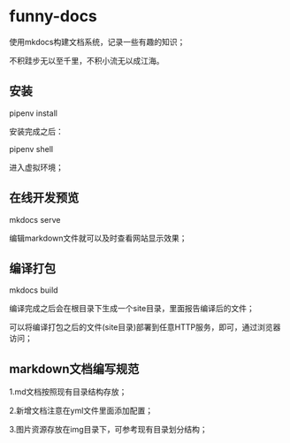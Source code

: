 # funny-docs

使用mkdocs构建文档系统，记录一些有趣的知识；

不积跬步无以至千里，不积小流无以成江海。

## 安装
pipenv install

安装完成之后：

pipenv shell

进入虚拟环境；

## 在线开发预览
mkdocs serve

编辑markdown文件就可以及时查看网站显示效果；

## 编译打包
mkdocs build

编译完成之后会在根目录下生成一个site目录，里面报告编译后的文件；

可以将编译打包之后的文件(site目录)部署到任意HTTP服务，即可，通过浏览器访问；

## markdown文档编写规范
1.md文档按照现有目录结构存放；

2.新增文档注意在yml文件里面添加配置；

3.图片资源存放在img目录下，可参考现有目录划分结构；